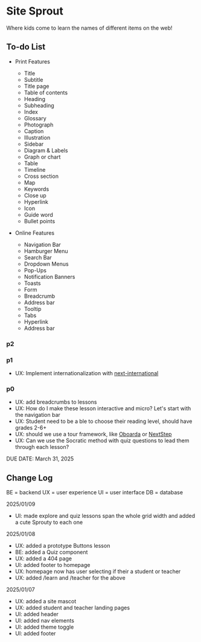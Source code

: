 # Site Sprout

Where kids come to learn the names of different items on the web!

## To-do List

-   Print Features

    -   Title
    -   Subtitle
    -   Title page
    -   Table of contents
    -   Heading
    -   Subheading
    -   Index
    -   Glossary
    -   Photograph
    -   Caption
    -   Illustration
    -   Sidebar
    -   Diagram & Labels
    -   Graph or chart
    -   Table
    -   Timeline
    -   Cross section
    -   Map
    -   Keywords
    -   Close up
    -   Hyperlink
    -   Icon
    -   Guide word
    -   Bullet points

-   Online Features
    -   Navigation Bar
    -   Hamburger Menu
    -   Search Bar
    -   Dropdown Menus
    -   Pop-Ups
    -   Notification Banners
    -   Toasts
    -   Form
    -   Breadcrumb
    -   Address bar
    -   Tooltip
    -   Tabs
    -   Hyperlink
    -   Address bar

### p2

### p1

-   UX: Implement internationalization with [next-international](https://next-international.vercel.app/docs)

### p0

-   UX: add breadcrumbs to lessons
-   UX: How do I make these lesson interactive and micro? Let's start with the navigation bar
-   UX: Student need to be a ble to choose their reading level, should have grades 2-6+
-   UX: should we use a tour framework, like [Oboarda](https://www.onborda.dev/) or [NextStep](https://nextstepjs.com/)
-   UX: Can we use the Socratic method with quiz questions to lead them through each lesson?

DUE DATE: March 31, 2025

## Change Log

BE = backend
UX = user experience
UI = user interface
DB = database

2025/01/09

-   UI: made explore and quiz lessons span the whole grid width and added a cute Sprouty to each one

2025/01/08

-   UX: added a prototype Buttons lesson
-   BE: added a Quiz component
-   UX: added a 404 page
-   UI: added footer to homepage
-   UX: homepage now has user selecting if their a student or teacher
-   UX: added /learn and /teacher for the above

2025/01/07

-   UX: added a site mascot
-   UX: added student and teacher landing pages
-   UI: added header
-   UI: added nav elements
-   UI: added theme toggle
-   UI: added footer
